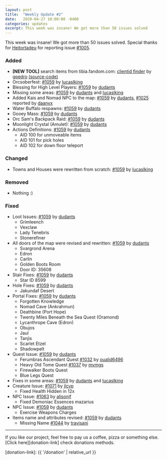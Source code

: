 ```yaml
---
layout: post
title:  "Weekly Update #2"
date:   2020-04-27 10:00:00 -0400
categories: updates
excerpt: This week was insane! We got more than 50 issues solved
---
```


This week was insane! We got more than 50 issues solved. Special thanks for [Heitortadeu][gh-heitortadeu] for reporting issue [#1005][issue-1005].

### Added
- **[NEW TOOL]** search items from tibia.fandom.com: [clientid finder][link-clientid-finder] by [gpedro][gh-gpedro] [(source-code)][repo-clientid-finder]
- Orcsoberfest: [#1059][pr-1059] by [lucaslking][gh-lucaslking]
- Blessing for High Level Players: [#1059][pr-1059] by [dudants][gh-dudants]
- Missing some areas: [#1059][pr-1059] by [dudants][gh-dudants] and [lucaslking][gh-lucaslking]
- Added Kais and Nomad NPC to the map: [#1059][pr-1059] by [dudants][gh-dudants], [#1025][issue-1025] reported by [daanyx][gh-daanyx]
- Water Buffalo respawns: [#1059][pr-1059] by [dudants][gh-dudants]
- Gooey Mass: [#1059][pr-1059] by [dudants][gh-dudants]
- Orc Sam's Backpack Raid: [#1059][pr-1059] by [dudants][gh-dudants]
- Moonlight Crystal (Amulet): [#1059][pr-1059] by [dudants][gh-dudants]
- Actions Definitions: [#1059][pr-1059] by [dudants][gh-dudants]
  - AID 100 for unmoveable items
  - AID 101 for pick holes
  - AID 102 for down floor teleport

### Changed

- Towns and Houses were rewritten from scratch: [#1059][pr-1059] by [lucaslking][gh-lucaslking]

### Removed

- Nothing :)

### Fixed
- Loot Issues: [#1059][pr-1059] by [dudants][gh-dudants]
  - Grimleench
  - Vexclaw
  - Lady Tenebris
  - Stonerefiner
- All doors of the map were revised and rewritten: [#1059][pr-1059] by [dudants][gh-dudants]
  - Svargrond Arena
  - Edron
  - Carlin
  - Golden Boots Room
  - Door ID: 35608
- Stair Fixes: [#1059][pr-1059] by [dudants][gh-dudants]
  - Star ID 8599
- Hole Fixes: [#1059][pr-1059] by [dudants][gh-dudants]
  - Jakundaf Desert
- Portal Fixes: [#1059][pr-1059] by [dudants][gh-dudants]
  - Forgotten Knowledge
  - Nomad Cave (Ankrahmun)
  - Deathbine (Port Hope)
  - Twenty Miles Beneath the Sea Quest (Oramond)
  - Lycanthrope Cave (Edron)
  - Obujos 
  - Jaul
  - Tanjis
  - Scarlet Etzel
  - Shadowpelt
- Quest Issue: [#1059][pr-1059] by [dudants][gh-dudants]
  - Ferumbras Ascendant Quest [#1032][issue-1032] by [oualid6496][gh-oualid6496]
  - Heavy Old Tome Quest [#1037][issue-1037] by [mvmgs][gh-mvmgs]
  - Firewalker Boots Quest
  - Blue Legs Quest
- Fixes in some areas: [#1059][pr-1059] by [dudants][gh-dudants] and [lucaslking][gh-lucaslking]
- Creature Issue: [#1071][pr-1071] by [jlcvp][gh-jlcvp]
  - Fixed Health Hidden in 12x
- NPC Issue: [#1063][pr-1063] by [alisonjf][gh-alisonjf]
  - Fixed Demoniac Essences mazarius
- NPC Issue: [#1059][pr-1059] by [dudants][gh-dudants]
  - Exercise Weapons Charges
- Items name and attributes revised: [#1059][pr-1059] by [dudants][gh-dudants]
  - Missing Name [#1044][issue-1044] by [travisani][gh-travisani]

---

If you like our project, feel free to pay us a coffee, pizza or something else. [Click here][donation-link] check donations methods.

[donation-link]: {{ '/donation' | relative_url }}

[repo-clientid-finder]: https://github.com/opentibiabr/clientid-finder
[link-clientid-finder]: https://opentibiabr.github.io/clientid-finder

[issue-1005]: https://github.com/opentibiabr/otservbr-global/issues/1005
[issue-1025]: https://github.com/opentibiabr/otservbr-global/issues/1025
[issue-1032]: https://github.com/opentibiabr/otservbr-global/issues/1032
[issue-1037]: https://github.com/opentibiabr/otservbr-global/issues/1037
[issue-1044]: https://github.com/opentibiabr/otservbr-global/issues/1044

[pr-1059]: https://github.com/opentibiabr/otservbr-global/pull/1059
[pr-1063]: https://github.com/opentibiabr/otservbr-global/pull/1063
[pr-1071]: https://github.com/opentibiabr/otservbr-global/pull/1071

[gh-alisonjf]: https://github.com/alisonjf
[gh-daanyx]: https://github.com/daanyx
[gh-dudants]: https://github.com/dudantas
[gh-gpedro]: https://github.com/gpedro
[gh-heitortadeu]: https://github.com/Heitortadeu
[gh-jlcvp]: https://github.com/jlcvp
[gh-lucaslking]: https://github.com/lucaslking
[gh-mvmgs]: https://github.com/mvmgs
[gh-oualid6496]: https://github.com/oualid6496
[gh-travisani]: https://github.com/travisani
